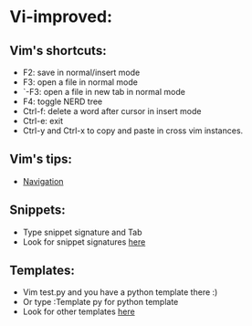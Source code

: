 Vi-improved:
===========

## Vim's shortcuts:

- F2: save in normal/insert mode
- F3: open a file in normal mode
- `-F3: open a file in new tab in normal mode
- F4: toggle NERD tree
- Ctrl-f: delete a word after cursor in insert mode
- Ctrl-e: exit
- Ctrl-y and Ctrl-x to copy and paste in cross vim instances.

## Vim's tips:

- [Navigation](http://www.thegeekstuff.com/2009/03/8-essential-vim-editor-navigation-fundamentals/)

## Snippets:
- Type snippet signature and Tab
- Look for snippet signatures [here](https://github.com/trunghlt/dotfiles/tree/master/.vim/snippets)

## Templates:
- Vim test.py and you have a python template there :)
- Or type :Template py for python template
- Look for other templates [here](https://github.com/trunghlt/dotfiles/tree/master/.vim/templates)
